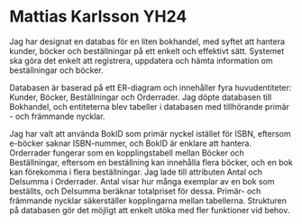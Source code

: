 # Mattias Karlsson YH24
Jag har designat en databas för en liten bokhandel, med syftet att hantera kunder, böcker och beställningar på ett enkelt och effektivt sätt. Systemet ska göra det enkelt att registrera, uppdatera och hämta information om beställningar och böcker.

Databasen är baserad på ett ER-diagram och innehåller fyra huvudentiteter: Kunder, Böcker, Beställningar och Orderrader. Jag döpte databasen till Bokhandel, och entiteterna blev tabeller i databasen med tillhörande primär - och främmande nycklar.

Jag har valt att använda BokID som primär nyckel istället för ISBN, eftersom e-böcker saknar ISBN-nummer, och BokID är enklare att hantera. Orderrader fungerar som en kopplingstabell mellan Böcker och Beställningar, eftersom en beställning kan innehålla flera böcker, och en bok kan förekomma i flera beställningar. Jag lade till attributen Antal och Delsumma i Orderrader. Antal visar hur många exemplar av en bok som beställts, och Delsumma beräknar totalpriset för dessa. Primär- och främmande nycklar säkerställer kopplingarna mellan tabellerna. Strukturen på databasen gör det möjligt att enkelt utöka med fler funktioner vid behov.

